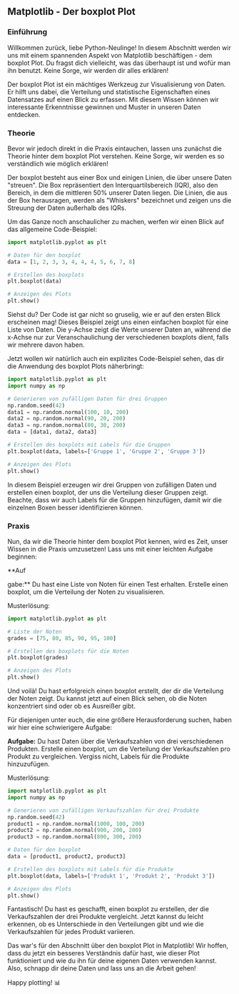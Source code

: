 ## Matplotlib - Der boxplot Plot

### Einführung

Willkommen zurück, liebe Python-Neulinge! In diesem Abschnitt werden wir uns mit einem spannenden Aspekt von Matplotlib beschäftigen - dem boxplot Plot. Du fragst dich vielleicht, was das überhaupt ist und wofür man ihn benutzt. Keine Sorge, wir werden dir alles erklären!

Der boxplot Plot ist ein mächtiges Werkzeug zur Visualisierung von Daten. Er hilft uns dabei, die Verteilung und statistische Eigenschaften eines Datensatzes auf einen Blick zu erfassen. Mit diesem Wissen können wir interessante Erkenntnisse gewinnen und Muster in unseren Daten entdecken.

### Theorie

Bevor wir jedoch direkt in die Praxis eintauchen, lassen uns zunächst die Theorie hinter dem boxplot Plot verstehen. Keine Sorge, wir werden es so verständlich wie möglich erklären!

Der boxplot besteht aus einer Box und einigen Linien, die über unsere Daten "streuen". Die Box repräsentiert den Interquartilsbereich (IQR), also den Bereich, in dem die mittleren 50% unserer Daten liegen. Die Linien, die aus der Box herausragen, werden als "Whiskers" bezeichnet und zeigen uns die Streuung der Daten außerhalb des IQRs.

Um das Ganze noch anschaulicher zu machen, werfen wir einen Blick auf das allgemeine Code-Beispiel:

```python
import matplotlib.pyplot as plt

# Daten für den boxplot
data = [1, 2, 3, 3, 4, 4, 4, 5, 6, 7, 8]

# Erstellen des boxplots
plt.boxplot(data)

# Anzeigen des Plots
plt.show()
```

Siehst du? Der Code ist gar nicht so gruselig, wie er auf den ersten Blick erscheinen mag! Dieses Beispiel zeigt uns einen einfachen boxplot für eine Liste von Daten. Die y-Achse zeigt die Werte unserer Daten an, während die x-Achse nur zur Veranschaulichung der verschiedenen boxplots dient, falls wir mehrere davon haben.

Jetzt wollen wir natürlich auch ein explizites Code-Beispiel sehen, das dir die Anwendung des boxplot Plots näherbringt:

```python
import matplotlib.pyplot as plt
import numpy as np

# Generieren von zufälligen Daten für drei Gruppen
np.random.seed(42)
data1 = np.random.normal(100, 10, 200)
data2 = np.random.normal(90, 20, 200)
data3 = np.random.normal(80, 30, 200)
data = [data1, data2, data3]

# Erstellen des boxplots mit Labels für die Gruppen
plt.boxplot(data, labels=['Gruppe 1', 'Gruppe 2', 'Gruppe 3'])

# Anzeigen des Plots
plt.show()
```

In diesem Beispiel erzeugen wir drei Gruppen von zufälligen Daten und erstellen einen boxplot, der uns die Verteilung dieser Gruppen zeigt. Beachte, dass wir auch Labels für die Gruppen hinzufügen, damit wir die einzelnen Boxen besser identifizieren können.

### Praxis

Nun, da wir die Theorie hinter dem boxplot Plot kennen, wird es Zeit, unser Wissen in die Praxis umzusetzen! Lass uns mit einer leichten Aufgabe beginnen:

**Auf

gabe:** Du hast eine Liste von Noten für einen Test erhalten. Erstelle einen boxplot, um die Verteilung der Noten zu visualisieren.

Musterlösung:

```python
import matplotlib.pyplot as plt

# Liste der Noten
grades = [75, 80, 85, 90, 95, 100]

# Erstellen des boxplots für die Noten
plt.boxplot(grades)

# Anzeigen des Plots
plt.show()
```

Und voilà! Du hast erfolgreich einen boxplot erstellt, der dir die Verteilung der Noten zeigt. Du kannst jetzt auf einen Blick sehen, ob die Noten konzentriert sind oder ob es Ausreißer gibt.

Für diejenigen unter euch, die eine größere Herausforderung suchen, haben wir hier eine schwierigere Aufgabe:

**Aufgabe:** Du hast Daten über die Verkaufszahlen von drei verschiedenen Produkten. Erstelle einen boxplot, um die Verteilung der Verkaufszahlen pro Produkt zu vergleichen. Vergiss nicht, Labels für die Produkte hinzuzufügen.

Musterlösung:

```python
import matplotlib.pyplot as plt
import numpy as np

# Generieren von zufälligen Verkaufszahlen für drei Produkte
np.random.seed(42)
product1 = np.random.normal(1000, 100, 200)
product2 = np.random.normal(900, 200, 200)
product3 = np.random.normal(800, 300, 200)

# Daten für den boxplot
data = [product1, product2, product3]

# Erstellen des boxplots mit Labels für die Produkte
plt.boxplot(data, labels=['Produkt 1', 'Produkt 2', 'Produkt 3'])

# Anzeigen des Plots
plt.show()
```

Fantastisch! Du hast es geschafft, einen boxplot zu erstellen, der die Verkaufszahlen der drei Produkte vergleicht. Jetzt kannst du leicht erkennen, ob es Unterschiede in den Verteilungen gibt und wie die Verkaufszahlen für jedes Produkt variieren.

Das war's für den Abschnitt über den boxplot Plot in Matplotlib! Wir hoffen, dass du jetzt ein besseres Verständnis dafür hast, wie dieser Plot funktioniert und wie du ihn für deine eigenen Daten verwenden kannst. Also, schnapp dir deine Daten und lass uns an die Arbeit gehen!

Happy plotting! 📊